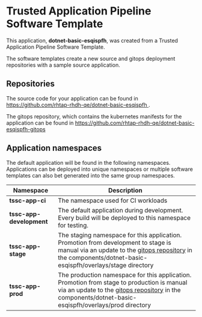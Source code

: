 # Trusted Application Pipeline Software Template

This application, **dotnet-basic-esqispfh**, was created from a Trusted Application Pipeline Software Template.

The software templates create a new source and gitops deployment repositories with a sample source application. 

## Repositories

The source code for your application can be found in [https://github.com/rhtap-rhdh-qe/dotnet-basic-esqispfh ](https://github.com/rhtap-rhdh-qe/dotnet-basic-esqispfh ).
 
The gitops repository, which contains the kubernetes manifests for the application can be found in 
[https://github.com/rhtap-rhdh-qe/dotnet-basic-esqispfh-gitops ](https://github.com/rhtap-rhdh-qe/dotnet-basic-esqispfh-gitops ) 

## Application namespaces 

The default application will be found in the following namespaces. Applications can be deployed into unique namespaces or multiple software templates can also bet generated into the same group namespaces.  

|  Namespace   |  Description   |  
| -------- | -------- |
| **tssc-app-ci** | The namespace used for CI workloads |
| **tssc-app-development** | The default application during development. Every build will be deployed to this namespace for testing. |
| **tssc-app-stage** | The staging namespace for this application. Promotion from development to stage is manual via an update to the [gitops repository](https://github.com/rhtap-rhdh-qe/dotnet-basic-esqispfh-gitops ) in the components/dotnet-basic-esqispfh/overlays/stage directory |
| **tssc-app-prod** | The production namespace for this application. Promotion from stage to production is manual via an update to the [gitops repository](https://github.com/rhtap-rhdh-qe/dotnet-basic-esqispfh-gitops ) in the components/dotnet-basic-esqispfh/overlays/prod directory |